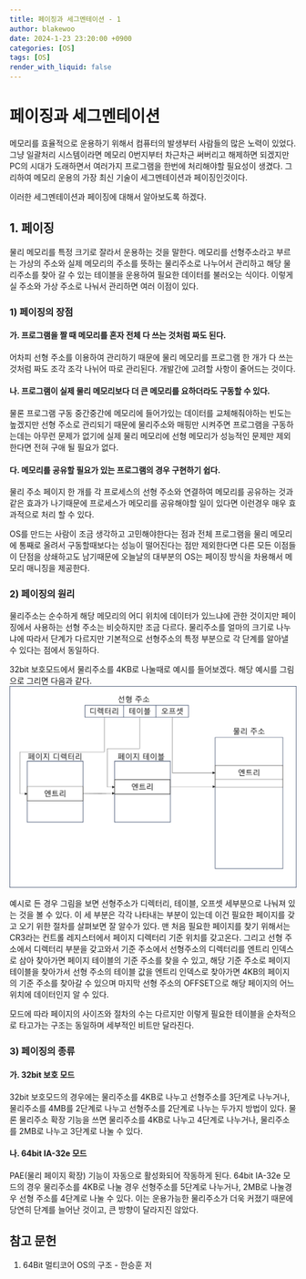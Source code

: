 ```yaml
---
title: 페이징과 세그멘테이션 - 1
author: blakewoo
date: 2024-1-23 23:20:00 +0900
categories: [OS]
tags: [OS]
render_with_liquid: false
---
```


# 페이징과 세그멘테이션
메모리를 효율적으로 운용하기 위해서 컴퓨터의 발생부터 사람들의 많은 노력이 있었다.
그냥 일괄처리 시스템이라면 메모리 0번지부터 차근차근 써버리고 해제하면 되겠지만
PC의 시대가 도래하면서 여러가지 프로그램을 한번에 처리해야할 필요성이 생겼다.
그리하여 메모리 운용의 가장 최신 기술이 세그멘테이션과 페이징인것이다.

이러한 세그멘테이션과 페이징에 대해서 알아보도록 하겠다.

## 1. 페이징
물리 메모리를 특정 크기로 잘라서 운용하는 것을 말한다. 메모리를 선형주소라고 부르는 가상의 주소와
실제 메모리의 주소를 뜻하는 물리주소로 나누어서 관리하고 해당 물리주소를 찾아 갈 수 있는 테이블을 운용하여
필요한 데이터를 불러오는 식이다.
이렇게 실 주소와 가상 주소로 나눠서 관리하면 여러 이점이 있다.

### 1) 페이징의 장점
#### 가. 프로그램을 짤 때 메모리를 혼자 전체 다 쓰는 것처럼 짜도 된다.   
어차피 선형 주소를 이용하여 관리하기 때문에 물리 메모리를 프로그램 한 개가 다 쓰는 것처럼 짜도
조각 조각 나뉘어 따로 관리된다. 개발간에 고려할 사항이 줄어드는 것이다.
#### 나. 프로그램이 실제 물리 메모리보다 더 큰 메모리를 요하더라도 구동할 수 있다.   
물론 프로그램 구동 중간중간에 메모리에 들어가있는 데이터를 교체해줘야하는 빈도는 높겠지만
선형 주소로 관리되기 때문에 물리주소와 매핑만 시켜주면 프로그램을 구동하는데는 아무런 문제가 없기에
실제 물리 메모리에 선형 메모리가 성능적인 문제만 제외한다면 전혀 구애 될 필요가 없다.
#### 다. 메모리를 공유할 필요가 있는 프로그램의 경우 구현하기 쉽다.   
물리 주소 페이지 한 개를 각 프로세스의 선형 주소와 연결하여 메모리를 공유하는 것과 같은 효과가 나기때문에
프로세스가 메모리를 공유해야할 일이 있다면 이런경우 매우 효과적으로 처리 할 수 있다.

OS를 만드는 사람이 조금 생각하고 고민해야한다는 점과 전체 프로그램을 물리 메모리에 통째로 올려서
구동할때보다는 성능이 떨어진다는 점만 제외한다면 다른 모든 이점들이 단점을 상쇄하고도 남기때문에
오늘날의 대부분의 OS는 페이징 방식을 차용해서 메모리 매니징을 제공한다.

### 2) 페이징의 원리
물리주소는 순수하게 해당 메모리의 어디 위치에 데이터가 있느냐에 관한 것이지만 페이징에서 사용하는
선형 주소는 비슷하지만 조금 다르다. 물리주소를 얼마의 크기로 나누냐에 따라서 단계가 다르지만
기본적으로 선형주소의 특정 부분으로 각 단계를 알아낼 수 있다는 점에서 동일하다.

32bit 보호모드에서 물리주소를 4KB로 나눌때로 예시를 들어보겠다.
해당 예시를 그림으로 그리면 다음과 같다.   
![img.png](/assets/blog/os/2024/paging.png)

예시로 든 경우 그림을 보면 선형주소가 디렉터리, 테이블, 오프셋 세부분으로 나눠져 있는 것을
볼 수 있다. 이 세 부분은 각각 나타내는 부분이 있는데 이건 필요한 페이지를 갖고 오기 위한
절차를 살펴보면 잘 알수가 있다.
맨 처음 필요한 페이지를 찾기 위해서는 CR3라는 컨트롤 레지스터에서 페이지 디렉터리 기준 위치를
갖고온다. 그리고 선형 주소에서 디렉터리 부분을 갖고와서 기준 주소에서 선형주소의 디렉터리를 엔트리
인덱스로 삼아 찾아가면 페이지 테이블의 기준 주소를 찾을 수 있고, 해당 기준 주소로 페이지 테이블을
찾아가서 선형 주소의 테이블 값을 엔트리 인덱스로 찾아가면 4KB의 페이지의 기준 주소를 찾아갈 수 있으며
마지막 선형 주소의 OFFSET으로 해당 페이지의 어느 위치에 데이터인지 알 수 있다.

모드에 따라 페이지의 사이즈와 절차의 수는 다르지만
이렇게 필요한 테이블을 순차적으로 타고가는 구조는 동일하며 세부적인 비트만 달라진다.


### 3) 페이징의 종류
#### 가. 32bit 보호 모드
32bit 보호모드의 경우에는 물리주소를 4KB로 나누고 선형주소를 3단계로 나누거나, 물리주소를 4MB를
2단계로 나누고 선형주소를 2단계로 나누는 두가지 방법이 있다.
물론 물리주소 확장 기능을 쓰면 물리주소를 4KB로 나누고 4단계로 나누거나, 물리주소를 2MB로 나누고
3단계로 나눌 수 있다.

#### 나. 64bit IA-32e 모드
PAE(물리 페이지 확장) 기능이 자동으로 활성화되어 작동하게 된다.
64bit IA-32e 모드의 경우 물리주소를 4KB로 나눌 경우 선형주소를 5단계로 나누거나, 2MB로 나눌경우
선형 주소를 4단계로 나눌 수 있다.
이는 운용가능한 물리주소가 더욱 커졌기 때문에 당연히 단계를 늘어난 것이고, 큰 방향이 달라지진 않았다.



## 참고 문헌
1. 64Bit 멀티코어 OS의 구조 - 한승훈 저
